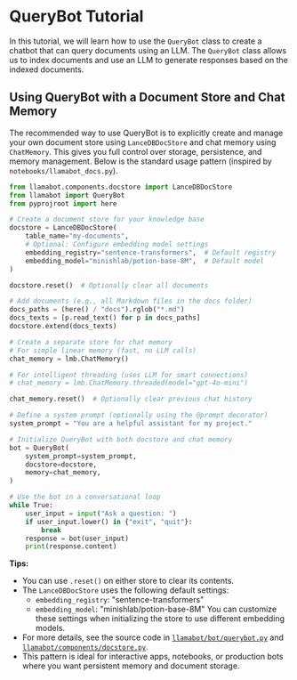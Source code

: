 # QueryBot Tutorial

In this tutorial, we will learn how to use the `QueryBot` class to create a chatbot that can query documents using an LLM. The `QueryBot` class allows us to index documents and use an LLM to generate responses based on the indexed documents.

## Using QueryBot with a Document Store and Chat Memory

The recommended way to use QueryBot is to explicitly create and manage your own document store using `LanceDBDocStore` and chat memory using `ChatMemory`. This gives you full control over storage, persistence, and memory management. Below is the standard usage pattern (inspired by `notebooks/llamabot_docs.py`).

```python
from llamabot.components.docstore import LanceDBDocStore
from llamabot import QueryBot
from pyprojroot import here

# Create a document store for your knowledge base
docstore = LanceDBDocStore(
    table_name="my-documents",
    # Optional: Configure embedding model settings
    embedding_registry="sentence-transformers",  # Default registry
    embedding_model="minishlab/potion-base-8M",  # Default model
)

docstore.reset()  # Optionally clear all documents

# Add documents (e.g., all Markdown files in the docs folder)
docs_paths = (here() / "docs").rglob("*.md")
docs_texts = [p.read_text() for p in docs_paths]
docstore.extend(docs_texts)

# Create a separate store for chat memory
# For simple linear memory (fast, no LLM calls)
chat_memory = lmb.ChatMemory()

# For intelligent threading (uses LLM for smart connections)
# chat_memory = lmb.ChatMemory.threaded(model="gpt-4o-mini")

chat_memory.reset()  # Optionally clear previous chat history

# Define a system prompt (optionally using the @prompt decorator)
system_prompt = "You are a helpful assistant for my project."

# Initialize QueryBot with both docstore and chat memory
bot = QueryBot(
    system_prompt=system_prompt,
    docstore=docstore,
    memory=chat_memory,
)

# Use the bot in a conversational loop
while True:
    user_input = input("Ask a question: ")
    if user_input.lower() in {"exit", "quit"}:
        break
    response = bot(user_input)
    print(response.content)
```

**Tips:**

- You can use `.reset()` on either store to clear its contents.
- The `LanceDBDocStore` uses the following default settings:
  - `embedding_registry`: "sentence-transformers"
  - `embedding_model`: "minishlab/potion-base-8M"
  You can customize these settings when initializing the store to use different embedding models.
- For more details, see the source code in [`llamabot/bot/querybot.py`](../../llamabot/bot/querybot.py) and [`llamabot/components/docstore.py`](../../llamabot/components/docstore.py).
- This pattern is ideal for interactive apps, notebooks, or production bots where you want persistent memory and document storage.
